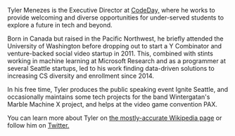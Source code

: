 Tyler Menezes is the Executive Director at [CodeDay,](https://www.codeday.org/) where he works to provide welcoming and
diverse opportunities for under-served students to explore a future in tech and beyond.

Born in Canada but raised in the Pacific Northwest, he briefly attended the University of Washington before
dropping out to start a Y Combinator and venture-backed social video startup in 2011. This, combined with stints
working in machine learning at Microsoft Research and as a programmer at several Seattle startups, led to his work
finding data-driven solutions to increasing CS diversity and enrollment since 2014.

In his free time, Tyler produces the public speaking event Ignite Seattle, and occasionally maintains some tech
projects for the band Wintergatan's Marble Machine X project, and helps at the video game convention PAX.

You can learn more about Tyler on [the mostly-accurate Wikipedia page](https://en.wikipedia.org/wiki/Tyler_Menezes) or
follow him on [Twitter.](https://twitter.com/tylermenezes)
